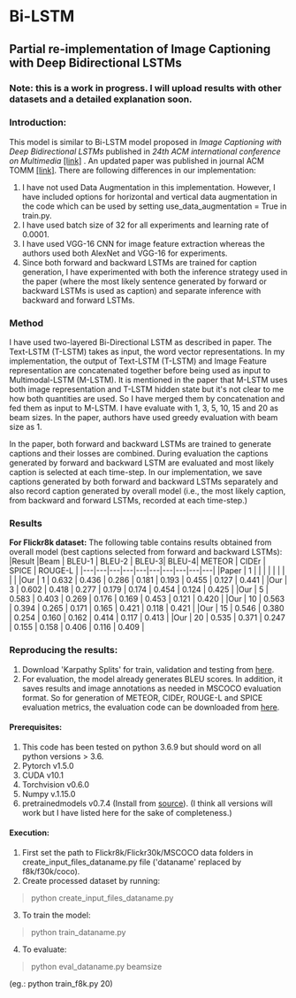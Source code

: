 # Bi-LSTM
## Partial re-implementation of Image Captioning with Deep Bidirectional LSTMs

### Note: this is a work in progress. I will upload results with other datasets and a detailed explanation soon.

### Introduction:
This model is similar to Bi-LSTM model proposed in _Image Captioning with Deep Bidirectional LSTMs_ published in _24th ACM international conference on Multimedia_ [[link]](https://dl.acm.org/doi/abs/10.1145/2964284.2964299) . An updated paper was published in journal ACM TOMM [[link]](https://dl.acm.org/doi/abs/10.1145/3115432).
There are following differences in our implementation:
1. I have not used Data Augmentation in this implementation. However, I have included options for horizontal and vertical data augmentation in the code which can be used by setting use_data_augmentation = True in train.py.
2. I have used batch size of 32 for all experiments and learning rate of 0.0001.
3. I have used VGG-16 CNN for image feature extraction whereas the authors used both AlexNet and VGG-16 for experiments.
4. Since both forward and backward LSTMs are trained for caption generation, I have experimented with both the inference strategy used in the paper (where the most likely sentence generated by forward or backward LSTMs is used as caption) and separate inference with backward and forward LSTMs.

### Method
I have used two-layered Bi-Directional LSTM as described in paper. The Text-LSTM (T-LSTM) takes as input, the word vector representations. In my implementation, the output of Text-LSTM (T-LSTM) and Image Feature representation are concatenated together before being used as input to Multimodal-LSTM (M-LSTM). It is mentioned in the paper that M-LSTM uses both image representation and T-LSTM hidden state but it's not clear to me how both quantities are used. So I have merged them by concatenation and fed them as input to M-LSTM. I have evaluate with 1, 3, 5, 10, 15 and 20 as beam sizes. In the paper, authors have used greedy evaluation with beam size as 1.

In the paper, both forward and backward LSTMs are trained to generate captions and their losses are combined. During evaluation the captions generated by forward and backward LSTM are evaluated and most likely caption is selected at each time-step. In our implementation, we save captions generated by both forward and backward LSTMs separately and also record caption generated by overall model (i.e., the most likely caption, from backward and forward LSTMs, recorded at each time-step.) 

### Results

**For Flickr8k dataset:**
The following table contains results obtained from overall model (best captions selected from forward and backward LSTMs):
|Result |Beam | BLEU-1 | BLEU-2 | BLEU-3| BLEU-4| METEOR | CIDEr | SPICE | ROUGE-L |
|---|---|---|---|---|---|---|---|---|---|
|Paper | 1 |  |  |  |  | |  |  |  |
|Our | 1 | 0.632 | 0.436 | 0.286 | 0.181 | 0.193 | 0.455 | 0.127 | 0.441 |
|Our | 3 | 0.602 | 0.418 | 0.277 | 0.179 | 0.174 | 0.454 | 0.124 | 0.425 |
|Our | 5 | 0.583 | 0.403 | 0.269 | 0.176 | 0.169 | 0.453 | 0.121 | 0.420 |
|Our | 10 | 0.563 | 0.394 | 0.265 | 0.171 | 0.165 | 0.421 | 0.118 | 0.421 |
|Our | 15 | 0.546 | 0.380 | 0.254 | 0.160 | 0.162 | 0.414 | 0.117 | 0.413 |
|Our | 20 | 0.535 | 0.371 | 0.247 | 0.155 | 0.158 | 0.406 | 0.116 | 0.409 |


### Reproducing the results:
1. Download 'Karpathy Splits' for train, validation and testing from [here](http://cs.stanford.edu/people/karpathy/deepimagesent/caption_datasets.zip).
2. For evaluation, the model already generates BLEU scores. In addition, it saves results and image annotations as needed in MSCOCO evaluation format. So for generation of METEOR, CIDEr, ROUGE-L and SPICE evaluation metrics, the evaluation code can be downloaded from [here](https://github.com/cocodataset/cocoapi/tree/master/PythonAPI).

#### Prerequisites:
1. This code has been tested on python 3.6.9 but should word on all python versions > 3.6.
2. Pytorch v1.5.0
3. CUDA v10.1
4. Torchvision v0.6.0
5. Numpy v.1.15.0
6. pretrainedmodels v0.7.4 (Install from [source](https://github.com/Cadene/pretrained-models.pytorch.git)). (I think all versions will work but I have listed here for the sake of completeness.)


#### Execution:
1. First set the path to Flickr8k/Flickr30k/MSCOCO data folders in create_input_files_dataname.py file ('dataname' replaced by f8k/f30k/coco).
2. Create processed dataset by running: 
> python create_input_files_dataname.py

3. To train the model:
> python train_dataname.py

4. To evaluate: 
> python eval_dataname.py beamsize 

(eg.: python train_f8k.py 20)


